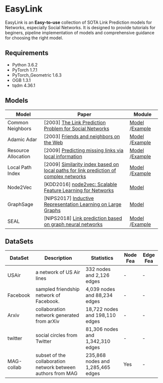 # EasyLink

EasyLink is an **Easy-to-use** collection of SOTA Link Prediction models for Networks, especially Social Networks. It is designed to provide tutorials for beginers, pipeline implementation of models and comprehensive guidance for choosing the right model.

## Requirements
* Python 3.6.2
* PyTorch 1.7.1
* PyTorch_Geometric 1.6.3
* OGB 1.3.1
* tqdm 4.36.1

## Models
| Model               | Paper                                                        | Module |
| ------------------- | ------------------------------------------------------------ | ------ |
| Common Neighbors | [2003] [The Link Prediction Problem for Social Networks](https://dl.acm.org/doi/pdf/10.1145/956863.956972) | [Model](https://github.com/fs302/EasyLink/blob/main/easylink/model/heuristic_similarity.py#L7) /[Example](https://github.com/fs302/EasyLink/blob/main/easylink/example/ogbl_heuristic_pipe.py)  |
| Adamic Adar         | [2003] [Friends and neighbors on the Web](http://social.cs.uiuc.edu/class/cs591kgk/friendsadamic.pdf) |   [Model](https://github.com/fs302/EasyLink/blob/main/easylink/model/heuristic_similarity.py#L27)  /[Example](https://github.com/fs302/EasyLink/blob/main/easylink/example/ogbl_heuristic_pipe.py)   |
| Resource Allocation | [2009] [Predicting missing links via local information](https://arxiv.org/pdf/0901.0553.pdf) |    [Model](https://github.com/fs302/EasyLink/blob/main/easylink/model/heuristic_similarity.py#L50)  /[Example](https://github.com/fs302/EasyLink/blob/main/easylink/example/ogbl_heuristic_pipe.py)  |
| Local Path Index    | [2009] [Similarity index based on local paths for link prediction of complex networks](https://journals.aps.org/pre/pdf/10.1103/PhysRevE.80.046122) |  [Model](https://github.com/fs302/EasyLink/blob/main/easylink/model/heuristic_similarity.py#L73) /[Example](https://github.com/fs302/EasyLink/blob/main/easylink/example/ogbl_heuristic_pipe.py)|
| Node2Vec            | [KDD2016] [node2vec: Scalable Feature Learning for Networks](https://cs.stanford.edu/~jure/pubs/node2vec-kdd16.pdf) |  [Model](https://github.com/fs302/EasyLink/blob/main/easylink/model/node2vec_link.py) |
| GraphSage           | [NIPS2017] [Inductive Representation Learning on Large Graphs](http://snap.stanford.edu/graphsage/) |   [Model](https://github.com/fs302/EasyLink/blob/main/easylink/model/graphsage_link.py)     |
| SEAL                | [NIPS2018] [Link prediction based on graph neural networks](https://arxiv.org/abs/1802.09691) |   [Model](https://github.com/fs302/EasyLink/blob/main/easylink/model/seal.py)  /[Example](https://github.com/fs302/EasyLink/blob/main/easylink/example/seal_pipe.py) |


## DataSets

| DataSet     | Description                                                  | Statistics                                           | Node Fea | Edge Fea |
| ----------- | ------------------------------------------------------------ | ---------------------------------------------------- | -------- | -------- |
| USAir       | a network of US Air lines                                    | 332 nodes and 2,126 edges                            |-|-|
| Facebook    | sampled friendship network of Facebook.                      | 4,039 nodes and 88,234 edges                         |-|-|
| Arxiv       | collaboration network generated from arXiv                   | 18,722 nodes and 198,110 edges                       |-|-|
| twitter     | social circles from Twitter                                  | 81,306 nodes and 1,342,310 edges                     |-|-|
| MAG-collab  | subset of the collaboration network between authors from MAG | 235,868	nodes and 1,285,465 edges	            | Yes |-|